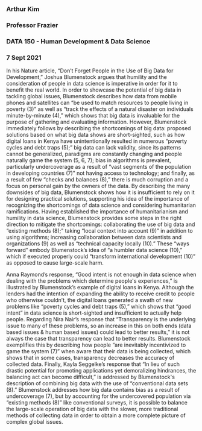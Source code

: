### Arthur Kim
### Professor Frazier
### DATA 150 - Human Development & Data Science
### 7 Sept 2021

  In his Nature article, “Don’t Forget People in the Use of Big Data for Development,” Joshua Blumenstock argues that humility and the consideration of people in data science is imperative in order for it to benefit the real world.  In order to showcase the potential of big data in tackling global issues, Blumenstock describes how data from mobile phones and satellites can “be used to match resources to people living in poverty (3)” as well as “track the effects of a natural disaster on individuals minute-by-minute (4),” which shows that big data is invaluable for the purpose of gathering and evaluating information.  However, Blumenstock immediately follows by describing the shortcomings of big data: proposed solutions based on what big data shows are short-sighted, such as how digital loans in Kenya have unintentionally resulted in numerous “poverty cycles and debt traps (5);” big data can lack validity, since its patterns cannot be generalized, paradigms are constantly changing and people naturally game the system (5, 6, 7); bias in algorithms is prevalent, particularly undercoverage as a result of “vast segments of the population in developing countries (7)” not having access to technology; and finally, as a result of few “checks and balances (8),” there is much corruption and a focus on personal gain by the owners of the data.  By describing the many downsides of big data, Blumenstock shows how it is insufficient to rely on it for designing practical solutions, supporting his idea of the importance of recognizing the shortcomings of data science and considering humanitarian ramifications. Having established the importance of humanitarianism and humility in data science, Blumenstock provides some steps in the right direction to mitigate the shortcomings: collaborating the use of big data and “existing methods (8);” taking “local context into account (9)” in addition to using algorithms; increasing collaboration between data scientists and organizations (9) as well as “technical capacity locally (10).” These “ways forward” embody Blumenstock’s idea of “a humbler data science (10),” which if executed properly could “transform international development (10)” as opposed to cause large-scale harm.
  
  Anna Raymond’s response, “Good intent is not enough in data science when dealing with the problems which determine people's experiences,” is illustrated by Blumenstock’s example of digital loans in Kenya.  Although the lenders had the intention of expanding the ability to receive credit to people who otherwise couldn’t, the digital loans generated a swath of new problems like “poverty cycles and debt traps (5),” which shows that “good intent” in data science is short-sighted and insufficient to actually help people.  Regarding Nira Nair’s response that “Transparency is the underlying issue to many of these problems, so an increase in this on both ends (data based issues & human based issues) could lead to better results,” it is not always the case that transparency can lead to better results.  Blumenstock exemplifies this by describing how people “are inevitably incentivized to game the system (7)” when aware that their data is being collected, which shows that in some cases, transparency decreases the accuracy of collected data.  Finally, Kayla Seggelke’s response that “In lieu of such drastic potential for promoting applications yet demoralizing hindrances, the balancing act can become difficult,” is addressed by Blumenstock's description of combining big data with the use of “conventional data sets (8).”  Blumenstock addresses how big data contains bias as a result of undercoverage (7), but by accounting for the undercovered population via “existing methods (8)” like conventional surveys, it is possible to balance the large-scale operation of big data with the slower, more traditional methods of collecting data in order to obtain a more complete picture of complex global issues.
